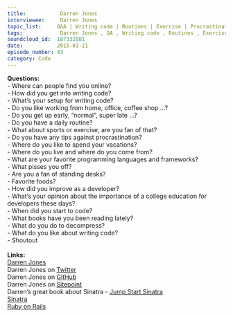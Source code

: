 ```yaml
--- 
title:           Darren Jones 
interviewee:     Darren Jones 
topic_list:     Q&A | Writing code | Routines | Exercise | Procrastination | Vacations | Programming languages & frameworks | Improve | College | Books
tags:            Darren Jones , QA , Writing code , Routines , Exercise , Procrastination , Vacations , Programming languages  frameworks , Improve , College , Books
soundcloud_id:  187332881
date:           2015-01-21
episode_number: 43
category: Code
---
```


<p class="show_notes_display"><b>Questions:</b><br>- Where can people find you online?<br>- How did you get into writing code?<br>- What’s your setup for writing code?<br>- Do you like working from home, office, coffee shop …?<br>- Do you get up early, “normal”, super late …?<br>- Do you have a daily routine?<br>- What about sports or exercise, are you fan of that?<br>- Do you have any tips against procrastination?<br>- Where do you like to spend your vacations?<br>- Where do you live and where do you come from?<br>- What are your favorite programming languages and frameworks?<br>- What pisses you off?<br>- Are you a fan of standing desks?<br>- Favorite foods?<br>- How did you improve as a developer?<br>- What‘s your opinion about the importance of a college education for developers these days?<br>- When did you start to code?<br>- What books have you been reading lately?<br>- What do you do to decompress?<br>- What do you like about writing code?<br>- Shoutout<br><br><b>Links:</b><br><a rel="nofollow" target="_blank" href="http://daz4126.com/">Darren Jones</a><br>Darren Jones on <a rel="nofollow" target="_blank" href="https://twitter.com/daz4126">Twitter</a><br>Darren Jones on <a rel="nofollow" target="_blank" href="https://github.com/daz4126">GitHub</a><br>Darren Jones on <a rel="nofollow" target="_blank" href="http://www.sitepoint.com/author/djones/">Sitepoint</a><br>Darren’s great book about Sinatra - <a rel="nofollow" target="_blank" href="http://www.amazon.com/Jump-Start-Sinatra-Darren-Jones/dp/0987332147">Jump Start Sinatra</a><br><a rel="nofollow" target="_blank" href="http://www.sinatrarb.com/">Sinatra</a><br><a rel="nofollow" target="_blank" href="http://rubyonrails.org/">Ruby on Rails</a></p>

